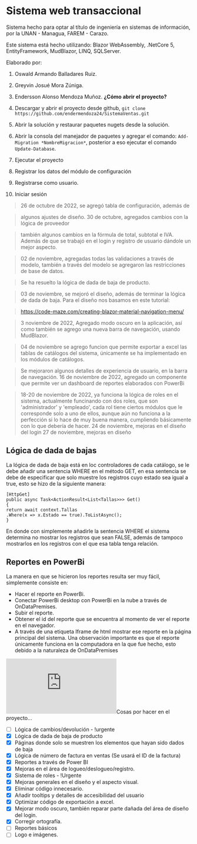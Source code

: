 # Sistema web transaccional

Sistema hecho para optar al título de ingeniería en sistemas de información, por la UNAN - Managua, FAREM - Carazo.

Este sistema está hecho utilizando: Blazor WebAssembly, .NetCore 5, EntityFramework, MudBlazor, LINQ, SQLServer.

Elaborado por:

1. Oswald Armando Balladares Ruiz.
2. Greyvin Josué Mora Zúniga.
3. Endersson Alonso Mendoza Muñoz.
   **¿Cómo abrir el proyecto?**

4. Descargar y abrir el proyecto desde github, `git clone https://github.com/endermendoza24/SistemaVentas.git`
5. Abrir la solución y restaurar paquetes nugets desde la solución.
6. Abrir la consola del manejador de paquetes y agregar el comando: `Add-Migration *NombreMigracion*`, posterior a eso ejecutar el comando `Update-Database`.
7. Ejecutar el proyecto
8. Registrar los datos del módulo de configuración
9. Registrarse como usuario.
10. Iniciar sesión

> 26 de octubre de 2022, se agregó tabla de configuración, además de

> algunos ajustes de diseño.
> 30 de octubre, agregados cambios con la lógica de proveedor

> también algunos cambios en la fórmula de total, subtotal e IVA. Además de que se trabajó en el login y registro de usuario dándole un mejor aspecto.

> 02 de noviembre, agregadas todas las validaciones a través de modelo, también a través del modelo se agregaron las restricciones de base de datos.

> Se ha resuelto la lógica de dada de baja de producto.

> 03 de noviembre, se mejoró el diseño, además de terminar la lógica de dada de baja. Para el diseño nos basamos en este tutorial:

> https://code-maze.com/creating-blazor-material-navigation-menu/

> 3 noviembre de 2022, Agregado modo oscuro en la aplicación, así como también se agrego una nueva barra de navegación, usando MudBlazor.

> 04 de noviembre se agrego funcion que permite exportar a excel las tablas de catálogos del sistema, únicamente se ha implementado en los módulos de catálogos.

> Se mejoraron algunos detalles de experiencia de usuario, en la barra de navegación.
> 16 de noviembre de 2022, agregado un componente que permite ver un dashboard de reportes elaborados con PowerBi

> 18-20 de noviembre de 2022, ya funciona la lógica de roles en el sistema, actualmente funcinando con dos roles, que son 'administrador' y 'empleado', cada rol tiene ciertos módulos que le corresponde solo a uno de ellos, aunque aún no funciona a la perfección si lo hace de muy buena manera, cumpliendo básicamente con lo que debería de hacer.
> 24 de noviembre, mejoras en el diseño del login
> 27 de noviembre, mejoras en diseño

## Lógica de dada de bajas

La lógica de dada de baja está en loc controladores de cada catálogo, se le debe añadir una sentencia WHERE en el método GET, en esa sentencia se debe de especificar que solo muestre los registros cuyo estado sea igual a true, esto se hizo de la siguiente manera:

    [HttpGet]
    public async Task<ActionResult<List<Tallas>>> Get()
    {
    return await context.Tallas
    .Where(x => x.Estado == true).ToListAsync();
    }

En donde con simplemente añadirle la sentencia WHERE el sistema determina no mostrar los registros que sean FALSE, además de tampoco mostrarlos en los registros con el que esa tabla tenga relación.

## Reportes en PowerBi

La manera en que se hicieron los reportes resulta ser muy fácil, simplemente consiste en:

- Hacer el reporte en PowerBi.
- Conectar PowerBi desktop con PowerBi en la nube a través de OnDataPremises.
- Subir el reporte.
- Obtener el id del reporte que se encuentra al momento de ver el reporte en el navegador.
- A través de una etiqueta Iframe de html mostrar ese reporte en la página principal del sistema.
  Una observación importante es que el reporte únicamente funciona en la computadora en la que fue hecho, esto debido a la naturaleza de OnDataPremises

<iframe src="https://app.powerbi.com/reportEmbed?reportId=8eebb4ca-050b-43c0-88c0-30c7bc248a91&autoAuth=true" frameborder="0" allowtransparency="true"> </iframe

## Cosas por hacer en el proyecto...

- [ ] Lógica de cambios/devolución - !urgente
- [x] Lógica de dada de baja de producto
- [x] Páginas donde solo se muestren los elementos que hayan sido dados de baja
- [x] Lógica de número de factura en ventas (Se usará el ID de la factura)
- [x] Reportes a través de Power BI
- [x] Mejoras en el área de logueo/deslogueo/registro.
- [x] Sistema de roles - !Urgente
- [x] Mejoras generales en el diseño y el aspecto visual.
- [x] Eliminar código innecesario.
- [x] Añadir tooltips y detalles de accesibilidad del usuario
- [x] Optimizar código de exportación a excel.
- [x] Mejorar modo oscuro, también reparar parte dañada del área de diseño del login.
- [x] Corregir ortografía.
- [ ] Reportes básicos
- [ ] Logo e imágenes.
